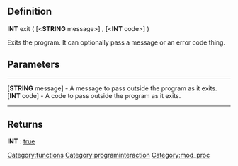 Definition
----------

**INT** exit ( \[&lt;**STRING** message&gt;\] , \[&lt;**INT** code&gt;\]
)

Exits the program. It can optionally pass a message or an error code
thing.

Parameters
----------

  ------------------------ ------------------------------------------------------
  \[**STRING** message\]   - A message to pass outside the program as it exits.
  \[**INT** code\]         - A code to pass outside the program as it exits.
  ------------------------ ------------------------------------------------------

Returns
-------

**INT** : [true](true "wikilink")

<Category:functions> <Category:programinteraction> <Category:mod_proc>
